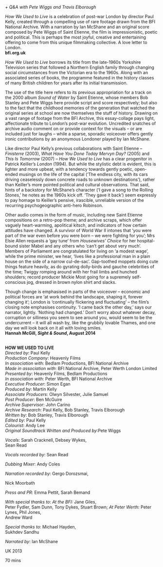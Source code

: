 

_+ Q&A with Pete Wiggs and Travis Elborough_

_How We Used to Live_ is a celebration of post-war London by director Paul Kelly, created through a compelling use of rare footage drawn from the BFI National Archive. With a narration by Ian McShane and an original score composed by  Pete Wiggs of Saint Etienne, the film is impressionistic, poetic and political. This is perhaps the most joyful, creative and entertaining offering to come from this unique filmmaking collective. A love letter to London.  
**bfi.org.uk**

_How We Used to Live_ borrows its title from the late-1960s Yorkshire Television series that followed a Northern English family through changing social circumstances from the Victorian era to the 1960s. Along with an associated series of books, the programme featured in the history classes of many British children for years after its initial transmission.

The use of the title here refers to its previous appropriation for a track on the 2000 album _Sound of Water_ by Saint Etienne, whose members Bob Stanley and  Pete Wiggs here provide script and score respectively; but also to the fact that the childhood memories of the generation that watched the original series at school are now themselves the stuff of history. Drawing on a vast range of footage from the BFI Archive, this essay-collage pays light, affectionate tribute to London’s post-war evolution. Uncredited snatches of archive audio comment on or provide context for the visuals – or are included just for laughs – while a sparse, sporadic voiceover offers gently ironic contributions by an anonymous Londoner played by  Ian McShane.

Like director Paul Kelly’s previous collaborations with Saint Etienne – _Finisterre_ (2003), _What Have You Done Today Mervyn Day?_ (2005) and _This_ _Is Tomorrow_ (2007) – _How We Used to Live_ has a clear progenitor in Patrick Keiller’s _London_ (1994). But while the stylistic debt is evident, this is lighter and more upbeat, with a tendency towards gently poetic, open-ended musings on the life of the capital  (‘The endless city, with its cars driving ceaselessly down concrete roads to unknown destinations’), rather than Keiller’s more pointed political and cultural observations. That said, hints of a backstory for McShane’s character (‘I gave a song to the Rolling Stones,’ he notes as the 1960s kick off. ‘They gave it back’) seem expressly to pay homage to Keiller’s pensive, irascible, unreliable version of the recurring psychogeographic anti-hero Robinson.

Other audio comes in the form of music, including new Saint Etienne compositions on a retro-pop theme; and archive scraps, which offer vaguely heart-warming, apolitical kitsch, and indicators of how certain attitudes have changed. A survivor of World War II intones that ‘you were part of the war even before you were born – we were fighting for you’; Mrs Elsie Allen requests a ‘gay tune’ from _Housewives’ Choice_ for her hospital-bound sister Mabel and any others who ‘can’t get about very much’. Members of Parliament are congratulated for living on ‘a modest wage’, while the prime minister, we hear, ‘lives like a professional man in a plain house on the side of a narrow cul-de-sac’. Gap-toothed moppets doing cute things feature heavily, as do gyrating dolly-birds and gauche celebrities of the time; Twiggy romping around with her frail limbs and hunched shoulders; record producer Mickie Most going for a supremely self-conscious jog, dressed in brown nylon shirt and slacks.

Though change is emphasised in parts of the voiceover – economic and political forces are ‘at work behind the landscape, shaping it, forever changing it’; London is ‘continually flickering and fluctuating’ – the film’s closing note emphasises continuity. ‘I came back the other day,’ says our narrator, lightly. ‘Nothing had changed.’ Don’t worry about whatever decay, corruption or silliness you seem to see around you, would seem to be the undercurrent – it will all wash by, like the grubbily lovable Thames, and one day we will look back on it all with loving smiles.  
**Hannah McGill, _Sight & Sound_,  August 2014**
<br><br>

**HOW WE USED TO LIVE**<br>
_Directed by_: Paul Kelly<br>
_Production Company_: Heavenly Films<br>
_In association with_: Bedlam Productions, BFI National Archive<br>
_Made in association with_: BFI National Archive, Peter Werth London Limited<br>
_Presented by_: Heavenly Films, Bedlam Productions<br>
_In association with_: Peter Werth,  BFI National Archive<br>
_Executive Producer_: Simon Egan<br>
_Produced by_: Martin Kelly<br>
_Associate Producers_: Olwyn Silvester, Julie Samuel<br>
_Post Producer_: Ben McGuire<br>
_Archive Supervisor_: John Carino<br>
_Archive Research_: Paul Kelly, Bob Stanley, Travis Elborough<br>
_Written by_: Bob Stanley, Travis Elborough<br>
_Edited by_: Paul Kelly<br>
_Colourist_: Andy Lee<br>
_Original Soundtrack Written and Produced by_:Pete Wiggs<br>

_Vocals_: Sarah Cracknell, Debsey Wykes,  
Sean Read<br>

_Vocals recorded by_: Sean Read<br>

_Dubbing Mixer_: Andy Coles<br>

_Narration recorded by_: Gergo Dorozsmai,

Nick Moorbath<br>

_Press and PR_: Emma Pettit, Sarah Bemand<br>

_With special thanks to_: _At the BFI:_ Jane Giles,  
Peter Fydler, Sam Dunn, Tony Dykes, Stuart Brown; _At Peter Werth:_ Peter Lynes, Phil Jones,  
Andrew Ward<br>

_Special thanks to_: Michael Hayden,  
Sukhdev Sandhu<br>

_Narrated by_: Ian McShane<br>

UK 2013<br>

70 mins
<br><br>
<!--stackedit_data:
eyJoaXN0b3J5IjpbMTQ3MjczMzAzMF19
-->
